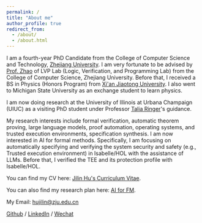 ```yaml
---
permalink: /
title: "About me"
author_profile: true
redirect_from: 
  - /about/
  - /about.html
---
```



I am a fourth-year PhD Candidate from the College of Computer Science and Technology, [Zhejiang University](https://www.zju.edu.cn/). I am very fortunate to be advised by [Prof. Zhao](https://lvpgroup.github.io/) of LVP Lab (Logic, Verification, and Programming Lab) from the College of Computer Science, Zhejiang University. Before that, I received a BS in Physics (Honors Program) from [Xi'an Jiaotong University](https://www.xjtu.edu.cn/). I also went to Michigan State University as an exchange student to learn physics.

I am now doing research at the University of Illinois at Urbana Champaign (UIUC) as a visiting PhD student under Professor [Talia Ringer](https://dependenttyp.es/)'s guidance. 

My research interests include formal verification, automatic theorem proving, large language models, proof automation, operating systems, and trusted execution environments, specification synthesis. I am now interested in AI for formal methods. Specifically, I am focusing on automatically specifying and verifying the system security and safety (e.g., Trusted execution environment) in Isabelle/HOL with the assistance of LLMs. Before that, I verified the TEE and its protection profile with Isabelle/HOL.   

You can find my CV here: [Jilin Hu's Curriculum Vitae](../assets/CV.pdf). 

You can also find my research plan here: [AI for FM](../assets/Plan.pdf).

My Email: hujilin@zju.edu.cn

[Github](https://github.com/JilinHu) / [LinkedIn](https://www.linkedin.com/in/jilin-hu-2b8649284/) / [Wechat](../images/wechat.jpg)
